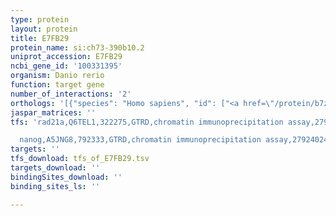 ```yaml
---
type: protein
layout: protein
title: E7FB29
protein_name: si:ch73-390b10.2
uniprot_accession: E7FB29
ncbi_gene_id: '100331395'
organism: Danio rerio
function: target gene
number_of_interactions: '2'
orthologs: '[{"species": "Homo sapiens", "id": ["<a href=\"/protein/b7zaq6\">B7ZAQ6</a>", "<a href=\"/protein/p0cg08\">P0CG08</a>"]}, {"species": "Mus musculus", "id": ["<a href=\"/protein/q8bs95\">Q8BS95</a>"]}, {"species": "Rattus norvegicus", "id": ["<a href=\"/protein/f1ltd0\">F1LTD0</a>"]}, {"species": "Drosophila melanogaster", "id": ["<a href=\"/protein/q3zan1\">Q3ZAN1</a>"]}, {"species": "Caenorhabditis elegans", "id": ["<a href=\"/protein/q9u1s3\">Q9U1S3</a>", "<a href=\"/protein/q17912\">Q17912</a>"]}]'
jaspar_matrices: ''
tfs: 'rad21a,Q6TEL1,322275,GTRD,chromatin immunoprecipitation assay,27924024%5Buid%5D,No

  nanog,A5JNG8,792333,GTRD,chromatin immunoprecipitation assay,27924024%5Buid%5D,No'
targets: ''
tfs_download: tfs_of_E7FB29.tsv
targets_download: ''
bindingSites_download: ''
binding_sites_ls: ''

---
```

